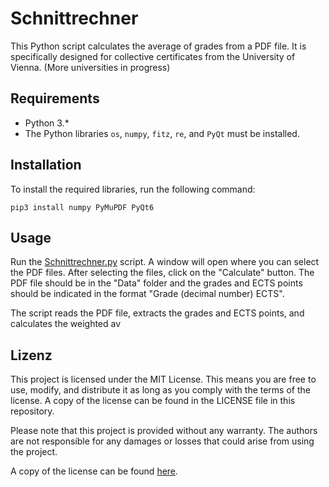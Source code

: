 # Schnittrechner 
This Python script calculates the average of grades from a PDF file. It is specifically designed for collective certificates from the University of Vienna. (More universities in progress)


## Requirements

- Python 3.*
- The Python libraries `os`, `numpy`, `fitz`, `re`, and `PyQt` must be installed.

## Installation

To install the required libraries, run the following command:

```console
pip3 install numpy PyMuPDF PyQt6
```

## Usage

Run the [Schnittrechner.py](Rechner/src/Schnittrechner.py) script. A window will open where you can select the PDF files. After selecting the files, click on the "Calculate" button. The PDF file should be in the "Data" folder and the grades and ECTS points should be indicated in the format "Grade (decimal number) ECTS".

The script reads the PDF file, extracts the grades and ECTS points, and calculates the weighted av



## Lizenz

This project is licensed under the MIT License. This means you are free to use, modify, and distribute it as long as you comply with the terms of the license. A copy of the license can be found in the LICENSE file in this repository.

Please note that this project is provided without any warranty. The authors are not responsible for any damages or losses that could arise from using the project.

A copy of the license can be found [here](LICENSE).

